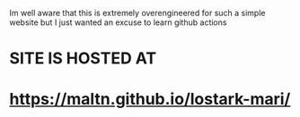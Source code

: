 Im well aware that this is extremely overengineered for such a simple website but I just wanted an excuse to learn github actions

# SITE IS HOSTED AT
# https://maltn.github.io/lostark-mari/
